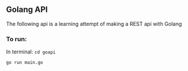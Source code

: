 ## Golang API

The following api is a learning attempt of making a REST api with Golang

### To run:

In terminal:
``` cd goapi ```

```go run main.go ```
